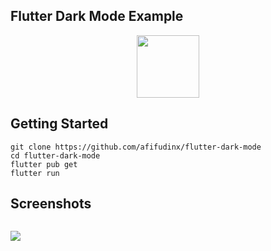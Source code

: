 ## Flutter Dark Mode Example

<p align="center">
  <img src="https://avatars.githubusercontent.com/u/94339143?v=4" width=100/>
</p>

## Getting Started

```
git clone https://github.com/afifudinx/flutter-dark-mode
cd flutter-dark-mode
flutter pub get
flutter run
```

## Screenshots

<p style="float: left;">
  <img src="https://github.com/afifudinx/Flutter-Example/Old/flutter-dark-mode/blob/main/screenshots/1.png"/>
</p>
